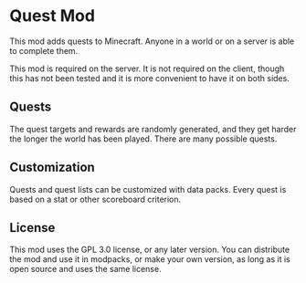 # Quest Mod
This mod adds quests to Minecraft. Anyone in a world or on a server is able to complete them.

This mod is required on the server. It is not required on the client, though this has not been tested and it is more convenient to have it on both sides.

## Quests
The quest targets and rewards are randomly generated, and they get harder the longer the world has been played. There are many possible quests.

## Customization
Quests and quest lists can be customized with data packs. Every quest is based on a stat or other scoreboard criterion.

## License
This mod uses the GPL 3.0 license, or any later version. You can distribute the mod and use it in modpacks, or make your own version, as long as it is open source and uses the same license.
